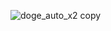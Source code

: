 ![doge_auto_x2 copy](https://github.com/Decryptu/Decryptu/assets/90518536/4b22a37a-03e6-4a42-bb8c-9bb911748534)
